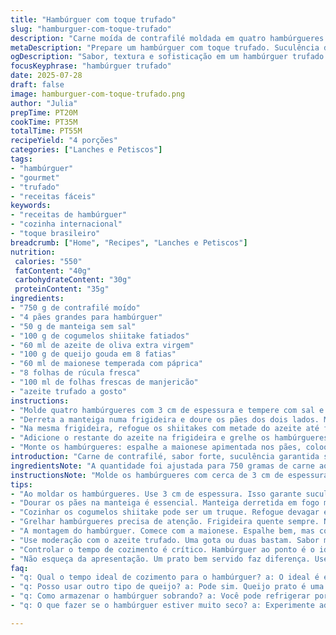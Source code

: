 ```yaml
---
title: "Hambúrguer com toque trufado"
slug: "hamburguer-com-toque-trufado"
description: "Carne moída de contrafilé moldada em quatro hambúrgueres altos. Pães dourados na manteiga. Cogumelos shiitake no azeite para sabor terroso. Fatias de queijo gouda no topo das carnes, derretendo na chapa quente. Maionese com um toque de páprica em vez do aioli tradicional. Folhas de rúcula substituem a alface prevista. Manjericão fresco traz aroma verde. Gotas de azeite trufado ao final para um toque aromático exclusivo. Tempo de cozimento ajustado para 4-7 minutos, garantindo carne ao ponto. Receita sem lactose, sem nozes, com ingredientes substituídos para variação."
metaDescription: "Prepare um hambúrguer com toque trufado. Suculência do contrafilé, pães dourados e sabor intenso dos shiitakes. Uma explosão de sabores."
ogDescription: "Sabor, textura e sofisticação em um hambúrguer trufado. Contrafilé, queijo gouda, cogumelos shiitake. Um prato de dar água na boca."
focusKeyphrase: "hambúrguer trufado"
date: 2025-07-28
draft: false
image: hamburguer-com-toque-trufado.png
author: "Julia"
prepTime: PT20M
cookTime: PT35M
totalTime: PT55M
recipeYield: "4 porções"
categories: ["Lanches e Petiscos"]
tags:
- "hambúrguer"
- "gourmet"
- "trufado"
- "receitas fáceis"
keywords:
- "receitas de hambúrguer"
- "cozinha internacional"
- "toque brasileiro"
breadcrumb: ["Home", "Recipes", "Lanches e Petiscos"]
nutrition: 
 calories: "550"
 fatContent: "40g"
 carbohydrateContent: "30g"
 proteinContent: "35g"
ingredients:
- "750 g de contrafilé moído"
- "4 pães grandes para hambúrguer"
- "50 g de manteiga sem sal"
- "100 g de cogumelos shiitake fatiados"
- "60 ml de azeite de oliva extra virgem"
- "100 g de queijo gouda em 8 fatias"
- "60 ml de maionese temperada com páprica"
- "8 folhas de rúcula fresca"
- "100 ml de folhas frescas de manjericão"
- "azeite trufado a gosto"
instructions:
- "Molde quatro hambúrgueres com 3 cm de espessura e tempere com sal e pimenta. Reserve."
- "Derreta a manteiga numa frigideira e doure os pães dos dois lados. Mantenha aquecido."
- "Na mesma frigideira, refogue os shiitakes com metade do azeite até ficarem levemente dourados, tempere, e reserve-os num prato quente."
- "Adicione o restante do azeite na frigideira e grelhe os hambúrgueres de 4 a 7 minutos por lado, até atingir o ponto desejado. Tempere durante o cozimento. Pouco antes de terminar, coloque as fatias de gouda para derreter sobre as carnes."
- "Monte os hambúrgueres: espalhe a maionese apimentada nos pães, coloque as folhas de rúcula, os hambúrgueres com queijo derretido, distribua os cogumelos por cima, finalize com folhas de manjericão fresco e regue com gotas de azeite trufado. Cubra com a outra metade do pão."
introduction: "Carne de contrafilé, sabor forte, suculência garantida se feito na medida certa. Pães crocantes, douradinhos na manteiga. Cogumelos shiitake trocando os pleurotes para um toque mais terroso, intenso. Queijo gouda que derrete fácil, cumpre bem o papel de queijo cremoso. Maionese com páprica, ardência sutil, nada de aioli tradicional, pra variar. Folhas de rúcula no lugar da alface, mais marcante, verdura com personalidade. Manjericão fresco liberando aroma fresco. Azeite trufado pra fechar com chave de ouro. Tempo estendido pra carne ficar perfeita, 5 minutos para suculência e 7 para mais bem passada. Receita acessível, rincha preconceito contra hambúrguer gourmet. Pra fazer em casa, em 55 minutos está tudo pronto. Nem precisa abrir mão do sabor sofisticado pra cozinhar rapidinho."
ingredientsNote: "A quantidade foi ajustada para 750 gramas de carne ao invés de 1 kg, porque o preparo ficou mais equilibrado para pães grandes, evitando hambúrgueres muito altos ou difíceis de manipular. A manteiga diminuiu de 60 ml para 50 g para não pesar demais no sabor mas ainda garantir o dourado dos pães. Cogumelos shiitake substituem os pleurotes, trazendo um sabor mais intenso e brasileira, pois shiitake é fácil de achar fresco em qualquer mercado local. Troquei o queijo brie de Meaux pelo gouda por ser uma opção mais fácil de encontrar, com bom derretimento. A maionese ganhou páprica para introduzir um toque levemente picante. A rúcula substitui a alface frisée vermelha, pois tem personalidade e é muito popular em hambúrgueres brasileiros. O manjericão fresco permanece para complementar aromas. O azeite trufado deve ser usado com moderação para não cobrir demais os outros sabores."
instructionsNote: "Molde os hambúrgueres com cerca de 3 cm de espessura e tempere bem com sal e pimenta para realçar a carne. O segredo está no tempo de cozimento: deixe a frigideira sempre quente e não mexa muito para criar uma crosta crocante. O sabor do cogumelo shiitake ganha destaque ao ser refogado separadamente em azeite, e alguns minutos mais lento garantem textura ideal. Dourar os pães na manteiga cria uma camada crocante que ajuda a sustentar o hambúrguer. Colocar o queijo gouda só no final da grelha evita que ele derreta demais e escorra, assim fica saboroso e no ponto certo. A maionese temperada com páprica espalhada no pão base dá um toque diferenciado e intensifica o sabor da carne. Montagem rápida: coloque rúcula primeiro para evitar umidade excessiva, espaço para o hambúrguer, os cogumelos por cima para perfume, manjericão fresco para acidez e aroma e regue com azeite trufado para um ar sofisticado. Sirva imediatamente para não perder a textura dos pães."
tips:
- "Ao moldar os hambúrgueres. Use 3 cm de espessura. Isso garante suculência. Tempere logo com sal e pimenta. Não esqueça de deixar o formato bem firme. Pode amassar um pouco. Fica mais consistente."
- "Dourar os pães na manteiga é essencial. Manteiga derretida em fogo médio. Não coloque tudo de uma vez. Vire até ficar crocante. Isso forma uma proteção contra umidade. Mantém o pão saboroso, crocante."
- "Cozinhar os cogumelos shiitake pode ser um truque. Refogue devagar em azeite. Para sabor concentrado. Não misture muito. Agrega textura e aroma. Reserve bem aquecido para o final. Evita que fiquem murchos."
- "Grelhar hambúrgueres precisa de atenção. Frigideira quente sempre. Não fique movendo muito. O correto é deixar formar a crosta. Coloque o queijo gouda só no final. Assim, derrete bem sem escorregar."
- "A montagem do hambúrguer. Comece com a maionese. Espalhe bem, mas com cuidado. Após isso, a rúcula. Evita que o pão fique encharcado. Após os cogumelos por cima. Finalize com o manjericão e o azeite trufado."
- "Use moderação com o azeite trufado. Uma gota ou duas bastam. Sabor muito forte pode encobrir o resto. Experimente em pequenas quantidades. Alterne sabores. A combinação perfeita é a chave."
- "Controlar o tempo de cozimento é crítico. Hambúrguer ao ponto é o ideal. Não muito mal feito. Mas também não seco demais. Siga os tempos de 4 a 7 minutos. Dependendo do gosto da carne."
- "Não esqueça da apresentação. Um prato bem servido faz diferença. Use folhas frescas, cores vibrantes. É o visual que chama a atenção. Capriche na hora de servir. Faz o hambúrguer ficar ainda mais agradável."
faq:
- "q: Qual o tempo ideal de cozimento para o hambúrguer? a: O ideal é entre 4 e 7 minutos de cada lado. Dependendo do ponto da carne. Se quiser mais suculento, opte por menos tempo."
- "q: Posso usar outro tipo de queijo? a: Pode sim. Queijo prato é uma boa alternativa. Mas escolha um que derreta bem. Não recomendado queijos muito firmes."
- "q: Como armazenar o hambúrguer sobrando? a: Você pode refrigerar por 2 a 3 dias. Ou congelar se preferir. Certifique-se de envolver bem os hambúrgueres. Para manter sabor."
- "q: O que fazer se o hambúrguer estiver muito seco? a: Experimente adicionar maionese. Ou um toque de azeite durante o grelhado. Isso ajuda a umedecer. Mas sempre padrão de cozimento é fundamental."

---
```

